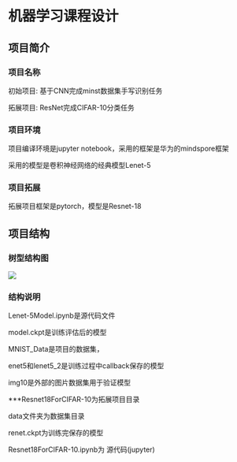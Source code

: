 # **机器学习课程设计**

## 项目简介

###  项目名称

初始项目:  基于CNN完成minst数据集手写识别任务

拓展项目:  ResNet完成CIFAR-10分类任务

### 项目环境

项目编译环境是jupyter notebook，采用的框架是华为的mindspore框架

采用的模型是卷积神经网络的经典模型Lenet-5

### 项目拓展
拓展项目框架是pytorch，模型是Resnet-18

## 项目结构

### 树型结构图

![](C:\Users\24557\Desktop\11.png)

### 结构说明

Lenet-5Model.ipynb是源代码文件

model.ckpt是训练评估后的模型

MNIST_Data是项目的数据集，

enet5和lenet5_2是训练过程中callback保存的模型

img10是外部的图片数据集用于验证模型

***Resnet18ForCIFAR-10为拓展项目目录

data文件夹为数据集目录

renet.ckpt为训练完保存的模型

Resnet18ForCIFAR-10.ipynb为 源代码(jupyter)



